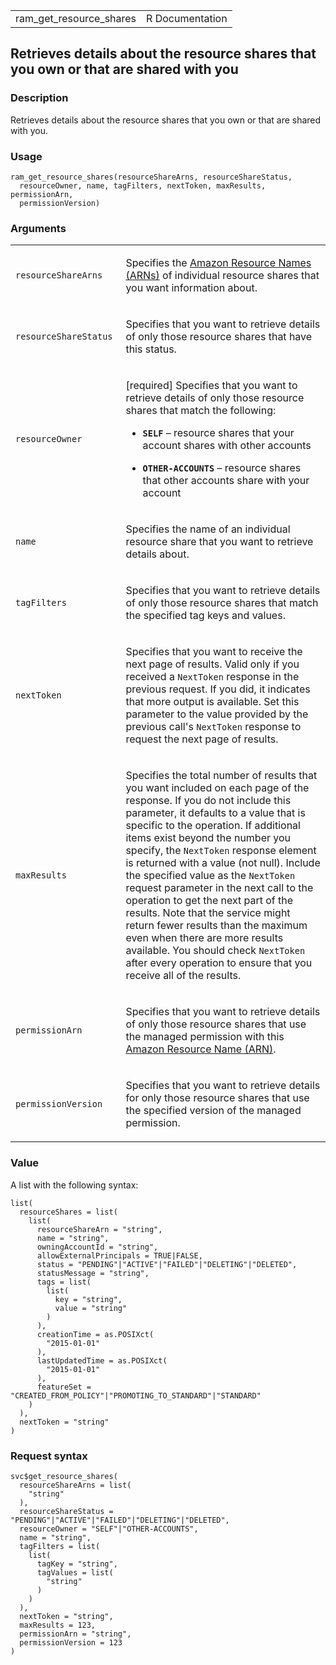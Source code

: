 <table style="width: 100%;">
<tbody>
<tr class="odd">
<td>ram_get_resource_shares</td>
<td style="text-align: right;">R Documentation</td>
</tr>
</tbody>
</table>

## Retrieves details about the resource shares that you own or that are shared with you

### Description

Retrieves details about the resource shares that you own or that are
shared with you.

### Usage

    ram_get_resource_shares(resourceShareArns, resourceShareStatus,
      resourceOwner, name, tagFilters, nextToken, maxResults, permissionArn,
      permissionVersion)

### Arguments

<table>
<colgroup>
<col style="width: 35%" />
<col style="width: 65%" />
</colgroup>
<tbody>
<tr class="odd">
<td><code
id="ram_get_resource_shares_:_resourceShareArns">resourceShareArns</code></td>
<td><p>Specifies the <a
href="https://docs.aws.amazon.com/IAM/latest/UserGuide/reference-arns.html">Amazon
Resource Names (ARNs)</a> of individual resource shares that you want
information about.</p></td>
</tr>
<tr class="even">
<td><code
id="ram_get_resource_shares_:_resourceShareStatus">resourceShareStatus</code></td>
<td><p>Specifies that you want to retrieve details of only those
resource shares that have this status.</p></td>
</tr>
<tr class="odd">
<td><code
id="ram_get_resource_shares_:_resourceOwner">resourceOwner</code></td>
<td><p>[required] Specifies that you want to retrieve details of only
those resource shares that match the following:</p>
<ul>
<li><p><strong><code>SELF</code></strong> – resource shares that your
account shares with other accounts</p></li>
<li><p><strong><code>OTHER-ACCOUNTS</code></strong> – resource shares
that other accounts share with your account</p></li>
</ul></td>
</tr>
<tr class="even">
<td><code id="ram_get_resource_shares_:_name">name</code></td>
<td><p>Specifies the name of an individual resource share that you want
to retrieve details about.</p></td>
</tr>
<tr class="odd">
<td><code
id="ram_get_resource_shares_:_tagFilters">tagFilters</code></td>
<td><p>Specifies that you want to retrieve details of only those
resource shares that match the specified tag keys and values.</p></td>
</tr>
<tr class="even">
<td><code id="ram_get_resource_shares_:_nextToken">nextToken</code></td>
<td><p>Specifies that you want to receive the next page of results.
Valid only if you received a <code>NextToken</code> response in the
previous request. If you did, it indicates that more output is
available. Set this parameter to the value provided by the previous
call's <code>NextToken</code> response to request the next page of
results.</p></td>
</tr>
<tr class="odd">
<td><code
id="ram_get_resource_shares_:_maxResults">maxResults</code></td>
<td><p>Specifies the total number of results that you want included on
each page of the response. If you do not include this parameter, it
defaults to a value that is specific to the operation. If additional
items exist beyond the number you specify, the <code>NextToken</code>
response element is returned with a value (not null). Include the
specified value as the <code>NextToken</code> request parameter in the
next call to the operation to get the next part of the results. Note
that the service might return fewer results than the maximum even when
there are more results available. You should check
<code>NextToken</code> after every operation to ensure that you receive
all of the results.</p></td>
</tr>
<tr class="even">
<td><code
id="ram_get_resource_shares_:_permissionArn">permissionArn</code></td>
<td><p>Specifies that you want to retrieve details of only those
resource shares that use the managed permission with this <a
href="https://docs.aws.amazon.com/IAM/latest/UserGuide/reference-arns.html">Amazon
Resource Name (ARN)</a>.</p></td>
</tr>
<tr class="odd">
<td><code
id="ram_get_resource_shares_:_permissionVersion">permissionVersion</code></td>
<td><p>Specifies that you want to retrieve details for only those
resource shares that use the specified version of the managed
permission.</p></td>
</tr>
</tbody>
</table>

### Value

A list with the following syntax:

    list(
      resourceShares = list(
        list(
          resourceShareArn = "string",
          name = "string",
          owningAccountId = "string",
          allowExternalPrincipals = TRUE|FALSE,
          status = "PENDING"|"ACTIVE"|"FAILED"|"DELETING"|"DELETED",
          statusMessage = "string",
          tags = list(
            list(
              key = "string",
              value = "string"
            )
          ),
          creationTime = as.POSIXct(
            "2015-01-01"
          ),
          lastUpdatedTime = as.POSIXct(
            "2015-01-01"
          ),
          featureSet = "CREATED_FROM_POLICY"|"PROMOTING_TO_STANDARD"|"STANDARD"
        )
      ),
      nextToken = "string"
    )

### Request syntax

    svc$get_resource_shares(
      resourceShareArns = list(
        "string"
      ),
      resourceShareStatus = "PENDING"|"ACTIVE"|"FAILED"|"DELETING"|"DELETED",
      resourceOwner = "SELF"|"OTHER-ACCOUNTS",
      name = "string",
      tagFilters = list(
        list(
          tagKey = "string",
          tagValues = list(
            "string"
          )
        )
      ),
      nextToken = "string",
      maxResults = 123,
      permissionArn = "string",
      permissionVersion = 123
    )
